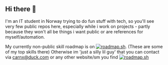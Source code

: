 ## Hi there 👋

<!--
**DVP-F/DVP-F** is a ✨ _special_ ✨ repository because its `README.md` (this file) appears on your GitHub profile.

Here are some ideas to get you started:

- 🔭 I’m currently working on ...
- 🌱 I’m currently learning ...
- 👯 I’m looking to collaborate on ...
- 🤔 I’m looking for help with ...
- 💬 Ask me about ...
- 📫 How to reach me: ...
- 😄 Pronouns: ...
- ⚡ Fun fact: ...
-->

I'm an IT student in Norway trying to do fun stuff with tech, so you'll see very few public repos here, especially while i work on projects - partly because they won't all be things i want public or are references for myself/automation.

My currently non-public skill roadmap is on [![roadmap.sh](https://roadmap.sh/card/tall/6786540a7dbe4fb02675304d?variant=dark&roadmaps=cyber-security%2Cpython%2Ccpp%2Clinux)](https://roadmap.sh). (These are some of my top skills there)
Otherwise im 'just a silly lil guy' that you can contact via carnx@duck.com or any other website/sm you find
<a href="https://roadmap.sh"><img src="https://roadmap.sh/card/tall/6786540a7dbe4fb02675304d?variant=dark&roadmaps=cyber-security%2Cpython%2Ccpp%2Clinux" alt="roadmap.sh"/></a> 
